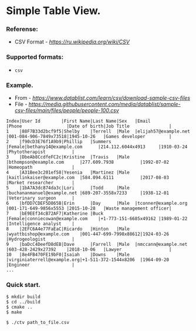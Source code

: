 # Simple Table View.

### Referense:
* CSV Format - _https://ru.wikipedia.org/wiki/CSV_

### Supported formats:
 * `csv`

### Example.
* From - _https://www.datablist.com/learn/csv/download-sample-csv-files_
* File - _https://media.githubusercontent.com/media/datablist/sample-csv-files/main/files/people/people-100.csv_
```
Index|User Id        |First Name|Last Name|Sex   |Email                      |Phone                 |Date of birth|Job Title               |
1    |88F7B33d2bcf9f5|Shelby    |Terrell  |Male  |elijah57@example.net       |001-084-906-7849x73518|1945-10-26   |Games developer         |
2    |f90cD3E76f1A9b9|Phillip   |Summers  |Female|bethany14@example.com      |214.112.6044x4913     |1910-03-24   |Phytotherapist          |
3    |DbeAb8CcdfeFC2c|Kristine  |Travis   |Male  |bthompson@example.com      |277.609.7938          |1992-07-02   |Homeopath               |
4    |A31Bee3c201ef58|Yesenia   |Martinez |Male  |kaitlinkaiser@example.com  |584.094.6111          |2017-08-03   |Market researcher       |
5    |1bA7A3dc874da3c|Lori      |Todd     |Male  |buchananmanuel@example.net |689-207-3558x7233     |1938-12-01   |Veterinary surgeon      |
6    |bfDD7CDEF5D865B|Erin      |Day      |Male  |tconner@example.org        |001-171-649-9856x5553 |2015-10-28   |Waste management officer|
7    |bE9EEf34cB72AF7|Katherine |Buck     |Female|conniecowan@example.com    |+1-773-151-6685x49162 |1989-01-22   |Intelligence analyst    |
8    |2EFC6A4e77FaEaC|Ricardo   |Hinton   |Male  |wyattbishop@example.com    |001-447-699-7998x88612|1924-03-26   |Hydrogeologist          |
9    |baDcC4DeefD8dEB|Dave      |Farrell  |Male  |nmccann@example.net        |603-428-2429x27392    |2018-10-06   |Lawyer                  |
10   |8e4FB470FE19bF0|Isaiah    |Downs    |Male  |virginiaterrell@example.org|+1-511-372-1544x8206  |1964-09-20   |Engineer                |
...
```

### Quick start.

```
$ mkdir build
$ cd ../build
$ cmake ..
$ make
```

```
$ ./ctv path_to_file.csv
```